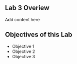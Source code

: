 ## Lab 3 Overiew

Add content here

## Objectives of this Lab

* Objective 1
* Objective 2
* Objective 3